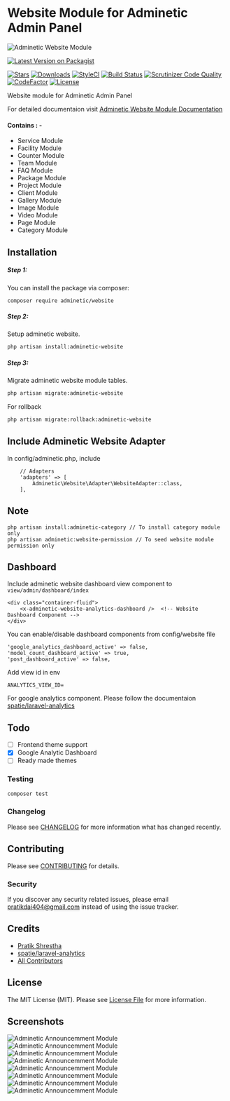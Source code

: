 # Website Module for Adminetic Admin Panel

![Adminetic Website Module](https://github.com/pratiksh404/adminetic-website/blob/main/screenshots/banner.png)

[![Latest Version on Packagist](https://img.shields.io/packagist/v/adminetic/website.svg?style=flat-square)](https://packagist.org/packages/adminetic/website)

[![Stars](https://img.shields.io/github/stars/pratiksh404/adminetic-website)](https://github.com/pratiksh404/adminetic-website/stargazers) [![Downloads](https://img.shields.io/packagist/dt/adminetic/website.svg?style=flat-square)](https://packagist.org/packages/adminetic/website) [![StyleCI](https://github.styleci.io/repos/385822775/shield?branch=main)](https://github.styleci.io/repos/385822775?branch=main) [![Build Status](https://scrutinizer-ci.com/g/pratiksh404/adminetic-website/badges/build.png?b=main)](https://scrutinizer-ci.com/g/pratiksh404/adminetic-website/build-status/main) [![Scrutinizer Code Quality](https://scrutinizer-ci.com/g/pratiksh404/adminetic-website/badges/quality-score.png?b=main)](https://scrutinizer-ci.com/g/pratiksh404/adminetic-website/?branch=main) [![CodeFactor](https://www.codefactor.io/repository/github/pratiksh404/adminetic-website/badge)](https://www.codefactor.io/repository/github/pratiksh404/adminetic-website) [![License](https://img.shields.io/github/license/pratiksh404/adminetic-website)](//packagist.org/packages/adminetic/website)

Website module for Adminetic Admin Panel

For detailed documentaion visit [Adminetic Website Module Documentation](https://app.gitbook.com/@pratikdai404/s/adminetic/addons/website)

#### Contains : -

- Service Module
- Facility Module
- Counter Module
- Team Module
- FAQ Module
- Package Module
- Project Module
- Client Module
- Gallery Module
- Image Module
- Video Module
- Page Module
- Category Module

## Installation

##### Step 1:

You can install the package via composer:

```bash
composer require adminetic/website
```

##### Step 2:

Setup adminetic website.

```bash
php artisan install:adminetic-website
```

##### Step 3:

Migrate adminetic website module tables.

```bash
php artisan migrate:adminetic-website
```

For rollback

```bash
php artisan migrate:rollback:adminetic-website
```

## Include Adminetic Website Adapter

In config/adminetic.php, include

```
    // Adapters
    'adapters' => [
        Adminetic\Website\Adapter\WebsiteAdapter::class,
    ],
```

## Note

```
php artisan install:adminetic-category // To install category module only
php artisan adminetic:website-permission // To seed website module permission only
```

## Dashboard

Include adminetic website dashboard view component to `view/admin/dashboard/index`

```
<div class="container-fluid">
    <x-adminetic-website-analytics-dashboard />  <!-- Website Dashboard Component -->
</div>
```

You can enable/disable dashboard components from config/website file

```
'google_analytics_dashboard_active' => false,
'model_count_dashboard_active' => true,
'post_dashboard_active' => false,
```

Add view id in env

```
ANALYTICS_VIEW_ID=
```

For google analytics component. Please follow the documentaion [spatie/laravel-analytics](https://github.com/spatie/laravel-analytics)

## Todo

- [ ] Frontend theme support
- [x] Google Analytic Dashboard
- [ ] Ready made themes

### Testing

```bash
composer test
```

### Changelog

Please see [CHANGELOG](CHANGELOG.md) for more information what has changed recently.

## Contributing

Please see [CONTRIBUTING](CONTRIBUTING.md) for details.

### Security

If you discover any security related issues, please email pratikdai404@gmail.com instead of using the issue tracker.

## Credits

- [Pratik Shrestha](https://github.com/adminetic)
- [spatie/laravel-analytics](https://github.com/spatie/laravel-analytics)
- [All Contributors](../../contributors)

## License

The MIT License (MIT). Please see [License File](LICENSE.md) for more information.

## Screenshots

![Adminetic Announcemment Module](https://github.com/pratiksh404/adminetic-website/blob/main/screenshots/dashboard.jpeg)
![Adminetic Announcemment Module](https://github.com/pratiksh404/adminetic-website/blob/main/screenshots/google-analytic-adminetic-website.jpeg)
![Adminetic Announcemment Module](https://github.com/pratiksh404/adminetic-website/blob/main/screenshots/category.jpg)
![Adminetic Announcemment Module](https://github.com/pratiksh404/adminetic-website/blob/main/screenshots/gallery.jpg)
![Adminetic Announcemment Module](https://github.com/pratiksh404/adminetic-website/blob/main/screenshots/package.jpg)
![Adminetic Announcemment Module](https://github.com/pratiksh404/adminetic-website/blob/main/screenshots/page.jpg)
![Adminetic Announcemment Module](https://github.com/pratiksh404/adminetic-website/blob/main/screenshots/service.jpg)
![Adminetic Announcemment Module](https://github.com/pratiksh404/adminetic-website/blob/main/screenshots/team.jpg)
